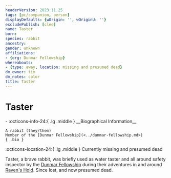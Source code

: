 ```yaml
---
headerVersion: 2023.11.25
tags: [pc/companion, person]
displayDefaults: {wOrigin: '', wOriginU: ''}
excludePublish: [clee]
name: Taster
born:
species: rabbit
ancestry:
gender: unknown
affiliations:
- {org: Dunmar Fellowship}
whereabouts:
- {type: away, location: missing and presumed dead}
dm_owner: tim
dm_notes: color
title: Taster
---
```

# Taster
<div class="grid cards ext-narrow-margin ext-one-column" markdown>
- :octicons-info-24:{ .lg .middle } __Biographical Information__

    A rabbit (they/them)  
    Member of the [Dunmar Fellowship](<../dunmar-fellowship.md>)  
    { .bio }

</div>

:octicons-location-24:{ .lg .middle } Currently missing and presumed dead


Taster, a brave rabbit, was briefly used as water taster and all around safety inspector by the [Dunmar Fellowship](<../dunmar-fellowship.md>) during their adventures in and around [Raven's Hold](<../../../../gazetteer/greater-dunmar/dunmari-basin/raven-s-hold.md>). Since lost, and now presumed dead.